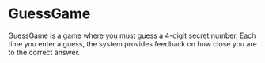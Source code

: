 # GuessGame
GuessGame is a game where you must guess a 4-digit secret number. Each time you enter a guess, the system provides feedback on how close you are to the correct answer.
